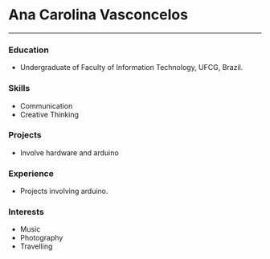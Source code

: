 # Ana Carolina Vasconcelos

-------
### Education

- Undergraduate of Faculty of Information Technology, UFCG, Brazil.

### Skills

- Communication
- Creative Thinking

### Projects

- Involve hardware and arduino

### Experience

- Projects involving arduino.

### Interests

- Music
- Photography
- Travelling
